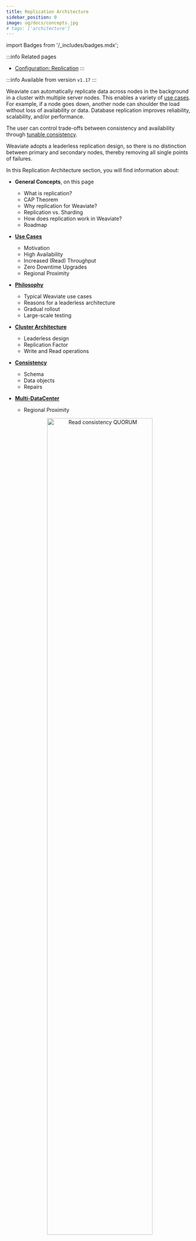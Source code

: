 ```yaml
---
title: Replication Architecture
sidebar_position: 0
image: og/docs/concepts.jpg
# tags: ['architecture']
---
```

import Badges from '/_includes/badges.mdx';

<Badges/>

:::info Related pages
- [Configuration: Replication](../../configuration/replication.md)
:::

:::info Available from version `v1.17`
:::

Weaviate can automatically replicate data across nodes in the background in a cluster with multiple server nodes. This enables a variety of [use cases](./motivation.md). For example, if a node goes down, another node can shoulder the load without loss of availability or data. Database replication improves reliability, scalability, and/or performance.

The user can control trade-offs between consistency and availability through [tunable consistency](./consistency.md).

Weaviate adopts a leaderless replication design, so there is no distinction between primary and secondary nodes, thereby removing all single points of failures.

In this Replication Architecture section, you will find information about:

* **General Concepts**, on this page
  * What is replication?
  * CAP Theorem
  * Why replication for Weaviate?
  * Replication vs. Sharding
  * How does replication work in Weaviate?
  * Roadmap


* **[Use Cases](./motivation.md)**
  * Motivation
  * High Availability
  * Increased (Read) Throughput
  * Zero Downtime Upgrades
  * Regional Proximity


* **[Philosophy](./philosophy.md)**
  * Typical Weaviate use cases
  * Reasons for a leaderless architecture
  * Gradual rollout
  * Large-scale testing


* **[Cluster Architecture](./cluster-architecture.md)**
  * Leaderless design
  * Replication Factor
  * Write and Read operations


* **[Consistency](./consistency.md)**
  * Schema
  * Data objects
  * Repairs


* **[Multi-DataCenter](./multi-dc.md)**
  * Regional Proximity

<p align="center"><img src="/img/docs/replication-architecture/replication-rf3-c-QUORUM.png" alt="Read consistency QUORUM" width="75%"/></p>

## What is replication?

Database replication refers to keeping a copy of the same data point on multiple nodes of a cluster, which in turn creates a distributed database. A distributed database consists of multiple nodes, all of which can contain a copy of the data. So if one node (server) goes down, users can still access data from another node. In addition, query throughput can be improved with replication. In short, a distributed database is more reliable and can achieve higher performance than a centralized system.

## CAP Theorem

The primary goal of introducing replication is to improve reliability. [Eric Brewer](https://en.wikipedia.org/wiki/Eric_Brewer_(scientist)) states that there are some limits on reliability for distributed databases, described by the [CAP theorem](https://en.wikipedia.org/wiki/CAP_theorem). The CAP theorem states that a distributed database can only provide two of the following three guarantees:
* **Consistency (C)** - Every database read receives the most recent write after creation or modification (or an error).
* **Availability (A)** - Every request receives a non-error response all the time, without the guarantee that it contains the most recent write.
* **Partition tolerance (P)** - The system continues to operate despite an arbitrary number of messages being dropped (or delayed) by the network between nodes.

<p align="center"><img src="/img/docs/replication-architecture/repliction-cap.png" alt="CAP Theorem" width="60%"/></p>

Ideally you want a database, like Weaviate, to have the highest reliability as possible, but this is limited by the tradeoff between consistency, availability and partition tolerance. Only two out of three concepts can be guaranteed. Since by definition a cluster is a distributed system in which network partitions are present, only two options are left for designing the system: **consistency (C)** or **availability (A)**. When you prioritize **consistency** over availability, the database will return an error or timeout when it cannot be guaranteed that the data is up to date due to network partitioning. When prioritizing **availability** over consistency, the database will always process the query and try to return the most recent version of data even if it cannot guarantee it is up to date due to network partitioning.

C over A is preferred when the database contains critical data, such as transactional bank account data. For transactional data, you want the data to always be consistent (otherwise your bank balance is not guaranteed to be correct if you make transactions while some nodes (e.g. ATMs) are down).
When a database involves less critical data, A over C can be preferred. An example can be a messaging service, where you can tolerate showing some old data but the application should be highly available and handle large amounts of writes with minimal latency. Weaviate follows this latter design, since Weaviate typically deals with less critical data and  is used for approximate search as a secondary database in use cases with more critical data. More about this design decision in [Philosophy](./philosophy.md).

## Why replication for Weaviate?

Weaviate is a database which must provide reliable answers to users' requests. As discussed above, database reliability consists of various parts. Below are Weaviate use cases in which replication is desired. For detailed information, visit the [Replication Use Cases (Motivation) page](./motivation.md).

1. **High availability (redundancy)**<br/>
  With a distributed (replicated) database structure, service will not be interrupted if one server node goes down. The database can still be available, read queries will just be (unnoticeably) redirected to an available node.
2. **Increased (read) throughput**<br/>
  Adding extra server nodes to your database setup means that the throughput scales with it. The more server nodes, the more users (read operations) the system will be able to handle. When reading is set to a low consistency level, then scaling the replication factor (i.e. how many database server nodes) increases the throughput linearly.
3. **Zero downtime upgrades**<br/>
  Without replication, there is a window of downtime when you update a Weaviate instance. This is because the single node needs to stop, update and restart before it's ready to serve again. With replication, upgrades are done using a rolling update, in which at most one node is unavailable at any point in time while the other nodes can still serve traffic.
4. **Regional proximity**<br/>
  When users are located in different regional areas (e.g. Iceland and Australia as extreme examples), you cannot ensure low latency for all users due to the physical distance between the database server and the users. With a distributed database, you can place nodes in different local regions to decrease this latency. This depends on the Multi-Datacenter feature of replication.


## Replication vs. Sharding

Replication is not the same as [sharding](../cluster.md). Sharding refers to horizontal scaling, and was introduced to Weaviate in v1.8.

* **Replication** copies the data to different server nodes. For Weaviate, this increases data availability and provides redundancy in case a single node fails. Query throughput can be improved with replication.
* **Sharding** handles horizontal scaling across servers by dividing the data and sending the pieces of data (shards) to multiple replica sets. The data is thus divided, and all shards together form the entire set of data. You can use sharding with Weaviate to run larger datasets and speed up imports.

<p align="center"><img src="/img/docs/replication-architecture/replication-replication-vs-sharding.png" alt="Replication vs Sharding" width="60%"/></p>

Replication and sharding can be combined in a setup, to improve throughput and availability as well as import speed and support for large datasets. For example, you can have 3 replicas of the database and shards set to 3, which means you have 9 shards in total, where each server node holds 3 different shards.

## How does replication work in Weaviate?

Weaviate’s implementation of replication is inspired by other databases like Cassandra. Availability is favored over Consistency. Weaviate's replication uses a leaderless design, which means there are no primary and secondary nodes. When writing and reading data, the client contacts one or more nodes. A load balancer exists between the user and the nodes, so the user doesn't know which node they are talking to (Weaviate will forward internally if a user is requesting a wrong node).

Weaviate’s data schema changes are strongly consistent, since this is rarely changed, but critical. Schema changes will happen with a distributed transaction with a two-phase commit. This is 'slow', but consistent because it disallows conflicting schema changes at the same time.

The number of nodes that need to acknowledge the read or write (from v1.18) operation is tunable, to `ONE`, `QUORUM` (n/2+1) or `ALL`. When write operations are configured to `ALL`, the database works synchronously. If write is not set to `ALL` (possible from v1.18), writing data is asynchronous from the user's perspective.

The number of replicas doesn't have to match the number of nodes (cluster size). It is possible to split data in Weaviate based on Classes. Note that this is [different from Sharding](#replication-vs-sharding).

Read more about how replication works in Weaviate in [Philosophy](./philosophy.md), [Cluster Architecture](./cluster-architecture.md) and [Consistency](./consistency.md).

## How do I enable replication in Weaviate?

See the [Replication Usage page](/developers/weaviate/configuration/replication.md). You can enable replication at the class level in the data schema of your Weaviate instance. During querying, you can specify the desired consistency level.

## Roadmap

* v1.17 (12/2022)
  * Leaderless Replication
  * Tunable Read Consistency for Get-by-ID requests
* v1.18 (02/2023)
  * Tunable Write Consistency
  * Tunable Read Consistency for all requests
  * Repairs (Read-Repairs or Background/Async Repairs)
* Not scheduled yet
  * Multi-Datacenter replication (you can upvote this feature [here](https://github.com/weaviate/weaviate/issues/2436))


import DocsMoreResources from '/_includes/more-resources-docs.md';

<DocsMoreResources />
